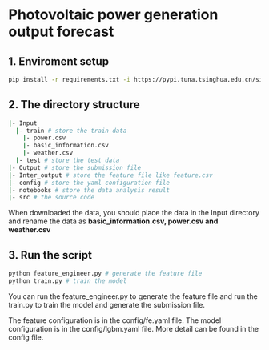 

# Photovoltaic power generation output forecast

## 1. Enviroment setup
```bash
pip install -r requirements.txt -i https://pypi.tuna.tsinghua.edu.cn/simple
```

## 2. The directory structure
```bash
|- Input
  |- train # store the train data
    |- power.csv
    |- basic_information.csv
    |- weather.csv
  |- test # store the test data
|- Output # store the submission file
|- Inter_output # store the feature file like feature.csv
|- config # store the yaml configuration file
|- notebooks # store the data analysis result
|- src # the source code
```
When downloaded the data, you should place the data in the Input directory and rename the data as **basic_information.csv, power.csv and weather.csv**
## 3. Run the script
```bash
python feature_engineer.py # generate the feature file
python train.py # train the model
```
You can run the feature_engineer.py to generate the feature file and run the train.py to train the model and 
generate the submission file.

The feature configuration is in the config/fe.yaml file. The model configuration is in the config/lgbm.yaml file. 
More detail can be found in the config file.


